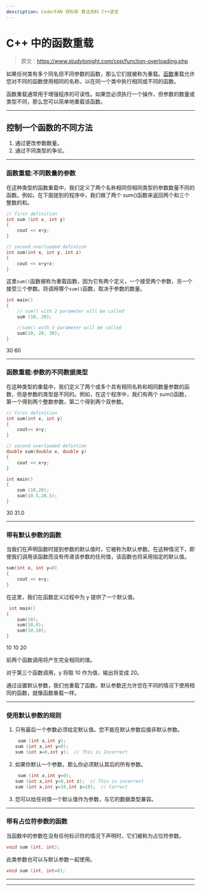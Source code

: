 ```yaml
---
description: CoderFAN 资料库 算法资料 C++语言
---
```


# C++ 中的函数重载

> 原文：<https://www.studytonight.com/cpp/function-overloading.php>

如果任何类有多个同名但不同参数的函数，那么它们就被称为重载。[函数](functions-in-cpp)重载允许您对不同的函数使用相同的名称，以在同一个类中执行相同或不同的函数。

函数重载通常用于增强程序的可读性。如果您必须执行一个操作，但参数的数量或类型不同，那么您可以简单地重载该函数。

* * *

## 控制一个函数的不同方法

1.  通过更改参数数量。
2.  通过不同类型的争论。

* * *

### 函数重载:不同数量的参数

在这种类型的函数重载中，我们定义了两个名称相同但相同类型的参数数量不同的函数。例如，在下面提到的程序中，我们做了两个 sum()函数来返回两个和三个整数的和。

```cpp
// first definition
int sum (int x, int y)
{
    cout << x+y;
}

// second overloaded defintion
int sum(int x, int y, int z)
{
    cout << x+y+z;
} 
```

这里`sum()`函数被称为重载函数，因为它有两个定义，一个接受两个参数，另一个接受三个参数。将调用哪个`sum()`函数，取决于参数的数量。

```cpp
int main()
{
    // sum() with 2 parameter will be called
    sum (10, 20);  

    //sum() with 3 parameter will be called
    sum(10, 20, 30);  
} 
```

30 60

* * *

### 函数重载:参数的不同数据类型

在这种类型的重载中，我们定义了两个或多个具有相同名称和相同数量参数的函数，但是参数的类型是不同的。例如，在这个程序中，我们有两个 sum()函数，第一个得到两个整数参数，第二个得到两个双参数。

```cpp
// first definition
int sum(int x, int y)
{
    cout<< x+y;
}

// second overloaded defintion
double sum(double x, double y)
{
    cout << x+y;
}

int main()
{
    sum (10,20);
    sum(10.5,20.5);
} 
```

30 31.0

* * *

### 带有默认参数的函数

当我们在声明函数时提到参数的默认值时，它被称为默认参数。在这种情况下，即使我们调用该函数而没有传递该参数的任何值，该函数也将采用指定的默认值。

```cpp
sum(int x, int y=0)
{
    cout << x+y;
} 
```

在这里，我们在函数定义过程中为 y 提供了一个默认值。

```cpp
 int main()
{
    sum(10);
    sum(10,0);
    sum(10,10);
} 
```

10 10 20

前两个函数调用将产生完全相同的值。

对于第三个函数调用，y 将取 10 作为值，输出将变成 20。

通过设置默认参数，我们也重载了函数。默认参数还允许您在不同的情况下使用相同的函数，就像函数重载一样。

* * *

### 使用默认参数的规则

1.  只有最后一个参数必须给定默认值。您不能在默认参数后接非默认参数。

    ```cpp
     sum (int x,int y);    
    sum (int x,int y=0);  
    sum (int x=0,int y);  // This is Incorrect 
    ```

2.  如果你默认一个参数，那么你必须默认其后的所有参数。

    ```cpp
     sum (int x,int y=0);
    sum (int x,int y=0,int z);  // This is incorrect
    sum (int x,int y=10,int z=10);  // Correct 
    ```

3.  您可以给任何值一个默认值作为参数，与它的数据类型兼容。

* * *

### 带有占位符参数的函数

当函数中的参数在没有任何标识符的情况下声明时，它们被称为占位符参数。

```cpp
void sum (int, int); 
```

此类参数也可以与默认参数一起使用。

```cpp
void sum (int, int=0);
```

* * *

* * *